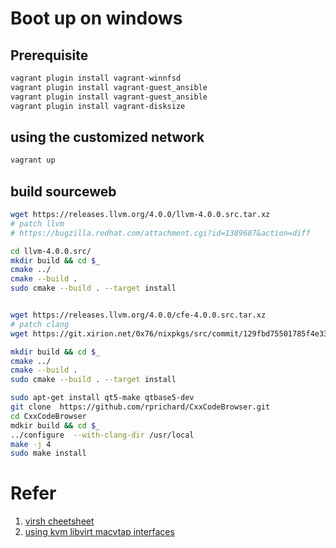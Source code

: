 # Boot up on windows

## Prerequisite

```bash
vagrant plugin install vagrant-winnfsd
vagrant plugin install vagrant-guest_ansible
vagrant plugin install vagrant-guest_ansible
vagrant plugin install vagrant-disksize
```

## using the customized network

```bash
vagrant up
```

## build sourceweb

```bash
wget https://releases.llvm.org/4.0.0/llvm-4.0.0.src.tar.xz
# patch llvm
# https://bugzilla.redhat.com/attachment.cgi?id=1389687&action=diff

cd llvm-4.0.0.src/
mkdir build && cd $_
cmake ../
cmake --build .
sudo cmake --build . --target install


wget https://releases.llvm.org/4.0.0/cfe-4.0.0.src.tar.xz
# patch clang
wget https://git.xirion.net/0x76/nixpkgs/src/commit/129fbd75501785f4e3308d6160590ba465964c5f/pkgs/development/compilers/llvm/4/clang/0001-Fix-compilation-w-gcc9.patch

mkdir build && cd $_
cmake ../
cmake --build .
sudo cmake --build . --target install

sudo apt-get install qt5-make qtbase5-dev
git clone  https://github.com/rprichard/CxxCodeBrowser.git
cd CxxCodeBrowser
mdkir build && cd $_
../configure  --with-clang-dir /usr/local
make -j 4
sudo make install
```

# Refer

1. [virsh cheetsheet](https://computingforgeeks.com/virsh-commands-cheatsheet/)
2. [using kvm libvirt macvtap interfaces](https://blog.scottlowe.org/2016/02/09/using-kvm-libvirt-macvtap-interfaces/)
